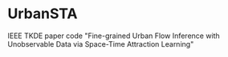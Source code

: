 # UrbanSTA
IEEE TKDE paper code
"Fine-grained Urban Flow Inference with Unobservable Data via Space-Time Attraction Learning"

